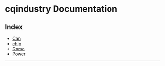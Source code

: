 # cqindustry Documentation

## Index

* [Can](./can.md)
* [chip](./chip.md)
* [Dome](./dome.md)
* [Power](./power.md)

---


